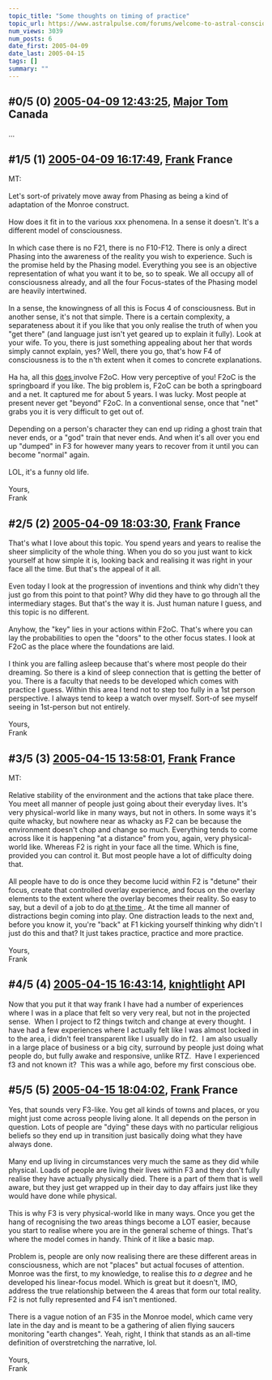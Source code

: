 ```yaml
---
topic_title: "Some thoughts on timing of practice"
topic_url: https://www.astralpulse.com/forums/welcome-to-astral-consciousness!/some-thoughts-on-timing-of-practice
num_views: 3039
num_posts: 6
date_first: 2005-04-09
date_last: 2005-04-15
tags: []
summary: ""
---
```


## \#0/5 (0) [2005-04-09 12:43:25](https://www.astralpulse.com/forums/index.php?msg=159567), [Major Tom](https://www.astralpulse.com/forums/profile/?u=1075) Canada ##
<section>
...
</section>

## \#1/5 (1) [2005-04-09 16:17:49](https://www.astralpulse.com/forums/index.php?msg=159586), [Frank](https://www.astralpulse.com/forums/profile/?u=359) France ##
<section>
MT:
<br>
<br>
Let's sort-of privately move away from Phasing as being a kind of adaptation of the Monroe construct.
<br>
<br>
How does it fit in to the various xxx phenomena. In a sense it doesn't. It's a different model of consciousness.
<br>
<br>
In which case there is no F21, there is no F10-F12. There is only a direct Phasing into the awareness of the reality you wish to experience. Such is the promise held by the Phasing model. Everything you see is an objective representation of what you want it to be, so to speak. We all occupy all of consciousness already, and all the four Focus-states of the Phasing model are heavily intertwined.
<br>
<br>
In a sense, the knowingness of all this is Focus 4 of consciousness. But in another sense, it's not that simple. There is a certain complexity, a separateness about it if you like that you only realise the truth of when you "get there" (and language just isn't yet geared up to explain it fully). Look at your wife. To you, there is just something appealing about her that words simply cannot explain, yes? Well, there you go, that's how F4 of consciousness is to the n'th extent when it comes to concrete explanations.
<br>
<br>
Ha ha, all this
<u>
 does
</u>
involve F2oC. How very perceptive of you! F2oC is the springboard if you like. The big problem is, F2oC can be both a springboard and a net. It captured me for about 5 years. I was lucky. Most people at present never get "beyond" F2oC. In a conventional sense, once that "net" grabs you it is very difficult to get out of.
<br>
<br>
Depending on a person's character they can end up riding a ghost train that never ends, or a "god" train that never ends. And when it's all over you end up "dumped" in F3 for however many years to recover from it until you can become "normal" again.
<br>
<br>
LOL, it's a funny old life.
<br>
<br>
Yours,
<br>
Frank
</section>

## \#2/5 (2) [2005-04-09 18:03:30](https://www.astralpulse.com/forums/index.php?msg=159593), [Frank](https://www.astralpulse.com/forums/profile/?u=359) France ##
<section>
That's what I love about this topic. You spend years and years to realise the sheer simplicity of the whole thing. When you do so you just want to kick yourself at how simple it is, looking back and realising it was right in your face all the time. But that's the appeal of it all.
<br>
<br>
Even today I look at the progression of inventions and think why didn't they just go from this point to that point? Why did they have to go through all the intermediary stages. But that's the way it is. Just human nature I guess, and this topic is no different.
<br>
<br>
Anyhow, the "key" lies in your actions within F2oC. That's where you can lay the probabilities to open the "doors" to the other focus states. I look at F2oC as the place where the foundations are laid.
<br>
<br>
I think you are falling asleep because that's where most people do their dreaming. So there is a kind of sleep connection that is getting the better of you. There is a faculty that needs to be developed which comes with practice I guess. Within this area I tend not to step too fully in a 1st person perspective. I always tend to keep a watch over myself. Sort-of see myself seeing in 1st-person but not entirely.
<br>
<br>
Yours,
<br>
Frank
</section>

## \#3/5 (3) [2005-04-15 13:58:01](https://www.astralpulse.com/forums/index.php?msg=160446), [Frank](https://www.astralpulse.com/forums/profile/?u=359) France ##
<section>
MT:
<br>
<br>
Relative stability of the environment and the actions that take place there. You meet all manner of people just going about their everyday lives. It's very physical-world like in many ways, but not in others. In some ways it's quite whacky, but nowhere near as whacky as F2 can be because the environment doesn't chop and change so much. Everything tends to come across like it is happening "at a distance" from you, again, very physical-world like. Whereas F2 is right in your face all the time. Which is fine, provided you can control it. But most people have a lot of difficulty doing that.
<br>
<br>
All people have to do is once they become lucid within F2 is "detune" their focus, create that controlled overlay experience, and focus on the overlay elements to the extent where the overlay becomes their reality. So easy to say, but a devil of a job to do
<u>
 at the time
</u>
. At the time all manner of distractions begin coming into play. One distraction leads to the next and, before you know it, you're "back" at F1 kicking yourself thinking why didn't I just do this and that? It just takes practice, practice and more practice.
<br>
<br>
Yours,
<br>
Frank
</section>

## \#4/5 (4) [2005-04-15 16:43:14](https://www.astralpulse.com/forums/index.php?msg=160469), [knightlight](https://www.astralpulse.com/forums/profile/?u=8736) API ##
<section>
Now that you put it that way frank I have had a number of experiences where I was in a place that felt so very very real, but not in the projected sense.  When I project to f2 things twitch and change at every thought.  I have had a few experiences where I actually felt like I was almost locked in to the area, i didn't feel transparent like I usually do in f2.  I am also usually in a large place of business or a big city, surround by people just doing what people do, but fully awake and responsive, unlike RTZ.  Have I experienced f3 and not known it?  This was a while ago, before my first conscious obe.
</section>

## \#5/5 (5) [2005-04-15 18:04:02](https://www.astralpulse.com/forums/index.php?msg=160476), [Frank](https://www.astralpulse.com/forums/profile/?u=359) France ##
<section>
Yes, that sounds very F3-like. You get all kinds of towns and places, or you might just come across people living alone. It all depends on the person in question. Lots of people are "dying" these days with no particular religious beliefs so they end up in transition just basically doing what they have always done.
<br>
<br>
Many end up living in circumstances very much the same as they did while physical. Loads of people are living their lives within F3 and they don't fully realise they have actually physically died. There is a part of them that is well aware, but they just get wrapped up in their day to day affairs just like they would have done while physical.
<br>
<br>
This is why F3 is very physical-world like in many ways. Once you get the hang of recognising the two areas things become a LOT easier, because you start to realise where you are in the general scheme of things. That's where the model comes in handy. Think of it like a basic map.
<br>
<br>
Problem is, people are only now realising there are these different areas in consciousness, which are not "places" but actual focuses of attention. Monroe was the first, to my knowledge, to realise this
<i>
 to a degree
</i>
and he developed his linear-focus model. Which is great but it doesn't, IMO, address the true relationship between the 4 areas that form our total reality. F2 is not fully represented and F4 isn't mentioned.
<br>
<br>
There is a vague notion of an F35 in the Monroe model, which came very late in the day and is meant to be a gathering of alien flying saucers monitoring "earth changes". Yeah, right, I think that stands as an all-time definition of overstretching the narrative, lol.
<br>
<br>
Yours,
<br>
Frank
</section>